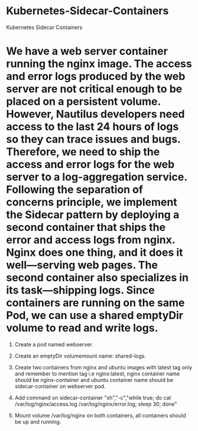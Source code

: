 # Kubernetes-Sidecar-Containers
Kubernetes Sidecar Containers


# We have a web server container running the nginx image. The access and error logs produced by the web server are not critical enough to be placed on a persistent volume. However, Nautilus developers need access to the last 24 hours of logs so they can trace issues and bugs. Therefore, we need to ship the access and error logs for the web server to a log-aggregation service. Following the separation of concerns principle, we implement the Sidecar pattern by deploying a second container that ships the error and access logs from nginx. Nginx does one thing, and it does it well—serving web pages. The second container also specializes in its task—shipping logs. Since containers are running on the same Pod, we can use a shared emptyDir volume to read and write logs.

   1. Create a pod named webserver.

   2. Create an emptyDir volumemount name: shared-logs.

   3. Create two containers from nginx and ubuntu images with latest tag only and remember to mention tag i.e nginx:latest, nginx container name should be nginx-container and ubuntu container name should be sidecar-container on webserver pod.

   4. Add command on sidecar-container "sh","-c","while true; do cat /var/log/nginx/access.log /var/log/nginx/error.log; sleep 30; done"

   5. Mount volume /var/log/nginx on both containers, all containers should be up and running.

